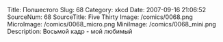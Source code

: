Title: Полшестого 
Slug: 68 
Category: xkcd 
Date: 2007-09-16 21:06:52 
SourceNum: 68 
SourceTitle: Five Thirty 
Image: /comics/0068.png 
MicroImage: /comics/0068_micro.png 
MiniImage: /comics/0068_mini.png 
Description: Восьмой кадр - мой любимый 

